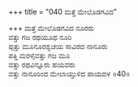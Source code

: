 +++
title = "040 ಮತ್ತೆ ಮೇಲೊಡಗವಿದ"

+++
ಮತ್ತೆ ಮೇಲೊಡಗವಿದ ನೂರರು  
ವತ್ತು ಗಜ ರಥಯೂಥ ನೂರಿ  
ಪ್ಪತ್ತು ಮೂನೂರಶ್ವಚಯ ಸಾವಿರದ ನಾನೂರು  
ಪತ್ತಿ ಮರಳೈವತ್ತು ಗಜ ಮೂ  
ವತ್ತು ರಥವಿನ್ನೂರು ಹಯವರು  
ವತ್ತು ನಾನೂರಿಂದ ಮೇಲಾಯ್ತುಳಿದ ಪಾಯದಳ      ॥40॥